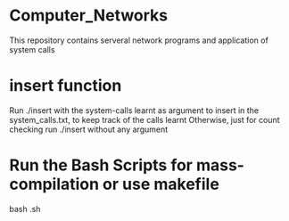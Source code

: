 # Computer_Networks

This repository contains serveral network programs and application of system calls

# insert function

Run ./insert with the system-calls learnt as argument to insert in the system_calls.txt, to keep track of the calls learnt
Otherwise, just for count checking run ./insert without any argument

# Run the Bash Scripts for mass-compilation or use makefile

bash <name>.sh
